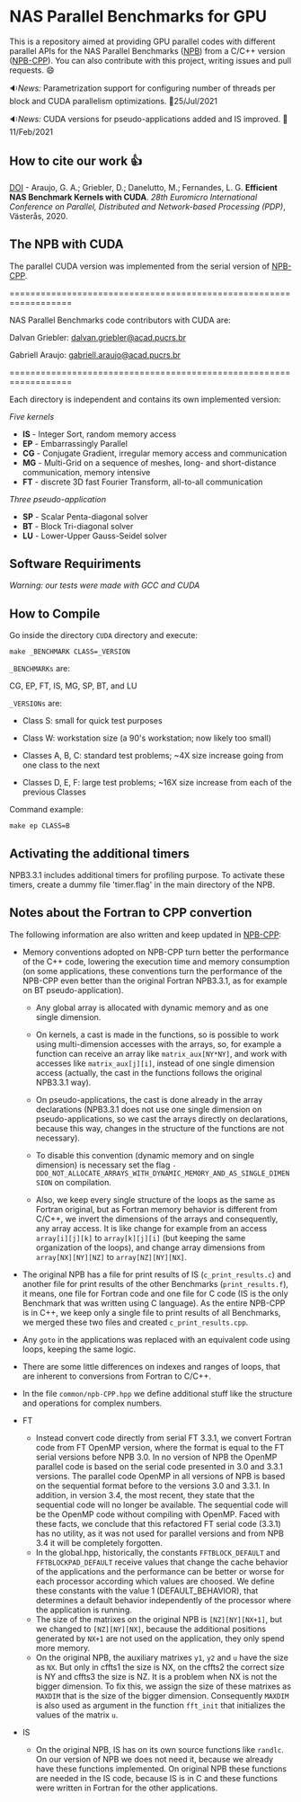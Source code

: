 # NAS Parallel Benchmarks for GPU

This is a repository aimed at providing GPU parallel codes with different parallel APIs for the NAS Parallel Benchmarks ([NPB](https://www.nas.nasa.gov/publications/npb.html)) from a C/C++ version ([NPB-CPP](https://github.com/GMAP/NPB-CPP)). You can also contribute with this project, writing issues and pull requests. :smile:


:sound:*News:* Parametrization support for configuring number of threads per block and CUDA parallelism optimizations. :date:25/Jul/2021

:sound:*News:* CUDA versions for pseudo-applications added and IS improved. :date:11/Feb/2021


## How to cite our work :+1:

[DOI](https://doi.org/10.1109/PDP50117.2020.00009) - Araujo, G. A.; Griebler, D.; Danelutto, M.; Fernandes, L. G. **Efficient NAS Benchmark Kernels with CUDA**. *28th Euromicro International Conference on Parallel, Distributed and Network-based Processing (PDP)*, Västerås, 2020. 
  
## The NPB with CUDA

The parallel CUDA version was implemented from the serial version of [NPB-CPP](https://github.com/GMAP/NPB-CPP).

==================================================================

NAS Parallel Benchmarks code contributors with CUDA are:

Dalvan Griebler: dalvan.griebler@acad.pucrs.br

Gabriell Araujo: gabriell.araujo@acad.pucrs.br

==================================================================

Each directory is independent and contains its own implemented version:

*Five kernels*

+ **IS** - Integer Sort, random memory access
+ **EP** - Embarrassingly Parallel
+ **CG** - Conjugate Gradient, irregular memory access and communication
+ **MG** - Multi-Grid on a sequence of meshes, long- and short-distance communication, memory intensive
+ **FT** - discrete 3D fast Fourier Transform, all-to-all communication

*Three pseudo-application*

+ **SP** - Scalar Penta-diagonal solver
+ **BT** - Block Tri-diagonal solver
+ **LU** - Lower-Upper Gauss-Seidel solver
  

## Software Requiriments

*Warning: our tests were made with GCC and CUDA*

## How to Compile


Go inside the directory `CUDA` directory and execute:

```
make _BENCHMARK CLASS=_VERSION
```

`_BENCHMARKs` are:


CG, EP, FT, IS, MG, SP, BT, and LU 


`_VERSIONs` are:

+ Class S: small for quick test purposes

+ Class W: workstation size (a 90's workstation; now likely too small)

+ Classes A, B, C: standard test problems; ~4X size increase going from one class to the next

+ Classes D, E, F: large test problems; ~16X size increase from each of the previous Classes


Command example:

```
make ep CLASS=B
```
  

## Activating the additional timers

NPB3.3.1 includes additional timers for profiling purpose. To activate these timers, create a dummy file 'timer.flag' in the main directory of the NPB.

## Notes about the Fortran to CPP convertion

The following information are also written and keep updated in [NPB-CPP](https://github.com/GMAP/NPB-CPP):

+ Memory conventions adopted on NPB-CPP turn better the performance of the C++ code, lowering the execution time and memory consumption (on some applications, these conventions turn the performance of the NPB-CPP even better than the original Fortran NPB3.3.1, as for example on BT pseudo-application).  

  - Any global array is allocated with dynamic memory and as one single dimension.

  - On kernels, a cast is made in the functions, so is possible to work using multi-dimension accesses with the arrays, so, for example a function can receive an array like `matrix_aux[NY*NY]`, and work with accesses like `matrix_aux[j][i]`, instead of one single dimension access (actually, the cast in the functions follows the original NPB3.3.1 way).

  - On pseudo-applications, the cast is done already in the array declarations (NPB3.3.1 does not use one single dimension on pseudo-applications, so we cast the arrays directly on declarations, because this way, changes in the structure of the functions are not necessary).

  - To disable this convention (dynamic memory and on single dimension) is necessary set the flag `-DDO_NOT_ALLOCATE_ARRAYS_WITH_DYNAMIC_MEMORY_AND_AS_SINGLE_DIMENSION` on compilation.

  - Also, we keep every single structure of the loops as the same as Fortran original, but as Fortran memory behavior is different from C/C++, we invert the dimensions of the arrays and consequently, any array access. It is like change for example from an access `array[i][j][k]` to `array[k][j][i]` (but keeping the same organization of the loops), and change array dimensions from `array[NX][NY][NZ]` to `array[NZ][NY][NX]`.   
 
+ The original NPB has a file for print results of IS (`c_print_results.c`) and another file for print results of the other Benchmarks (`print_results.f`), it means, one file for Fortran code and one file for C code (IS is the only Benchmark that was written using C language). As the entire NPB-CPP is in C++, we keep only a single file to print results of all Benchmarks, we merged these two files and created `c_print_results.cpp`.

+ Any `goto` in the applications was replaced with an equivalent code using loops, keeping the same logic.

+ There are some little differences on indexes and ranges of loops, that are inherent to conversions from Fortran to C/C++.

+ In the file `common/npb-CPP.hpp` we define additional stuff like the structure and operations for complex numbers.

+ FT

	- Instead convert code directly from serial FT 3.3.1, we convert Fortran code from FT OpenMP version, where the format is equal to the FT serial versions before NPB 3.0.
	In no version of NPB the OpenMP parallel code is based on the serial code presented in 3.0 and 3.3.1 versions.
	The parallel code OpenMP in all versions of NPB is based on the sequential format before to the versions 3.0 and 3.3.1.
	In addition, in version 3.4, the most recent, they state that the sequential code will no longer be available. The sequential code will be the OpenMP code without compiling with OpenMP.
	Faced with these facts, we conclude that this refactored FT serial code (3.3.1) has no utility, as it was not used for parallel versions and from NPB 3.4 it will be completely forgotten.
  - In the global.hpp, historically, the constants `FFTBLOCK_DEFAULT` and `FFTBLOCKPAD_DEFAULT` receive values that change the cache behavior of the applications and the performance can be better or worse for each processor according which values are choosed. We define these constants with the value 1 (DEFAULT_BEHAVIOR), that determines a default behavior independently of the processor where the application is running.
  - The size of the matrixes on the original NPB is `[NZ][NY][NX+1]`, but we changed to `[NZ][NY][NX]`, because the additional positions generated by `NX+1` are not used on the application, they only spend more memory.
  - On the original NPB, the auxiliary matrixes `y1`, `y2` and `u` have the size as `NX`. But only in cffts1 the size is NX, on the cffts2 the correct size is NY and cffts3 the size is NZ. It is a problem when NX is not the bigger dimension. To fix this, we assign the size of these matrixes as `MAXDIM` that is the size of the bigger dimension. Consequently `MAXDIM` is also used as argument in the function `fft_init` that initializes the values of the matrix `u`.

+ IS
	- On the original NPB, IS has on its own source functions like `randlc`. On our version of NPB we does not need it, because we already have these functions implemented. On original NPB these functions are needed in the IS code, because IS is in C and these functions were written in Fortran for the other applications.
